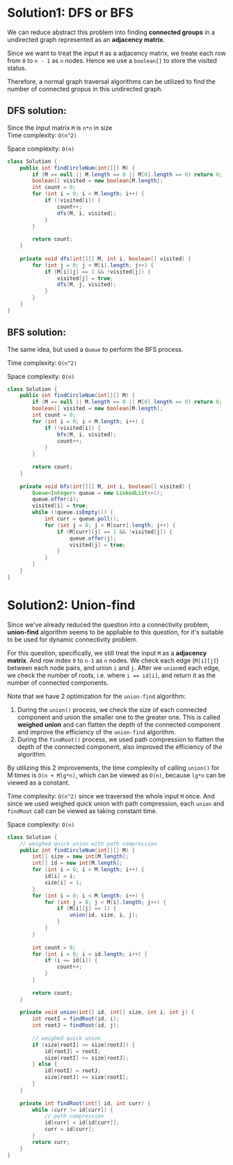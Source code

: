 # Solution1: DFS or BFS

We can reduce abstract this problem into finding __connected groups__ in a undirected graph represented as an __adjacency matrix__.  

Since we want to treat the input `M` as a adjacency matrix, we treate each row from `0` to `n - 1` as `n` nodes. Hence we use a `boolean[]` to store the visited status.  

Therefore, a normal graph traversal algorithms can be utilized to find the number of connected gropus in this undirected graph.  

## DFS solution:

Since the input matrix `M` is `n*n` in size  
Time complexity: `O(n^2)`   

Space complexity: `O(n)`  

```Java
class Solution {
    public int findCircleNum(int[][] M) {
        if (M == null || M.length == 0 || M[0].length == 0) return 0;
        boolean[] visited = new boolean[M.length];
        int count = 0;
        for (int i = 0; i < M.length; i++) {
            if (!visited[i]) {
                count++;
                dfs(M, i, visited);
            }
        }
        
        return count;
    }
    
    private void dfs(int[][] M, int i, boolean[] visited) {
        for (int j = 0; j < M[i].length; j++) {
            if (M[i][j] == 1 && !visited[j]) {
                visited[j] = true;
                dfs(M, j, visited);
            }
        }
    }
}
```

## BFS solution: 

The same idea, but used a `Queue` to perform the BFS process. 

Time complexity: `O(n^2)`

Space complexity: `O(n)`

```Java
class Solution {
    public int findCircleNum(int[][] M) {
        if (M == null || M.length == 0 || M[0].length == 0) return 0;
        boolean[] visited = new boolean[M.length];
        int count = 0;
        for (int i = 0; i < M.length; i++) {
            if (!visited[i]) {
                bfs(M, i, visited);
                count++;
            }
        }
        
        return count;
    }
    
    private void bfs(int[][] M, int i, boolean[] visited) {
        Queue<Integer> queue = new LinkedList<>();
        queue.offer(i);
        visited[i] = true;
        while (!queue.isEmpty()) {
            int curr = queue.poll();
            for (int j = 0; j < M[curr].length; j++) {
                if (M[curr][j] == 1 && !visited[j]) {
                    queue.offer(j);
                    visited[j] = true;
                }
            }
        }
    }
}
```

# Solution2: Union-find

Since we've already reduced the question into a connectivity problem, __union-find__ algorithm seems to be appliable to this question, for it's suitable to be used for dynamic connectivity problem.  

For this question, specifically, we still treat the input `M` as a __adjacency matrix__. And row index `0` to `n-1` as `n` nodes. We check each edge (`M[i][j]`) between each node pairs, and union `i` and `j`. After we `union`ed each edge, we check the number of roots, i.e. where `i == id[i]`, and return it as the number of connected components. 

Note that we have 2 optimization for the `union-find` algorithm:   
1. During the `union()` process, we check the size of each connected component and union the smaller one to the greater one. This is called __weighed union__ and can flatten the depth of the connected component and improve the efficiency of the `union-find` algorithm.  
2. During the `findRoot()` process, we used path compression to flatten the depth of the connected component, also improved the efficiency of the algorithm.  

By utilizing this 2 improvements, the time complexity of calling `union()` for M times is `O(n + Mlg*n)`, which can be viewed as `O(n)`, because `lg*n` can be viewed as a constant.  

Time complexity: `O(n^2)` since we traversed the whole input `M` once. And since we used weighed quick union with path compression, each `union` and `findRoot` call can be viewed as taking constant time. 

Space complexity: `O(n)` 

```Java
class Solution {
    // weighed quick union with path compression
    public int findCircleNum(int[][] M) {
        int[] size = new int[M.length];
        int[] id = new int[M.length];
        for (int i = 0; i < M.length; i++) {
            id[i] = i;
            size[i] = 1;
        }
        for (int i = 0; i < M.length; i++) {
            for (int j = 0; j < M[i].length; j++) {
                if (M[i][j] == 1) {
                    union(id, size, i, j);
                }
            }
        }
        
        int count = 0;
        for (int i = 0; i < id.length; i++) {
            if (i == id[i]) {
                count++;
            }
        }
        
        return count;
    }
    
    private void union(int[] id, int[] size, int i, int j) {
        int rootI = findRoot(id, i);
        int rootJ = findRoot(id, j);
        
        // weighed quick union
        if (size[rootI] >= size[rootJ]) {
            id[rootJ] = rootI;
            size[rootI] += size[rootJ];
        } else {
            id[rootI] = rootJ;
            size[rootJ] += size[rootI];
        }
    }
    
    private int findRoot(int[] id, int curr) {
        while (curr != id[curr]) {
            // path compression
            id[curr] = id[id[curr]];
            curr = id[curr];
        }
        return curr;
    }
}
```
